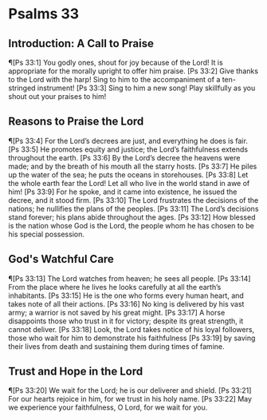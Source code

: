 # Psalms 33

## Introduction: A Call to Praise
¶[Ps 33:1] You godly ones, shout for joy because of the Lord! It is appropriate for the morally upright to offer him praise.
[Ps 33:2] Give thanks to the Lord with the harp! Sing to him to the accompaniment of a ten-stringed instrument!
[Ps 33:3] Sing to him a new song! Play skillfully as you shout out your praises to him!

## Reasons to Praise the Lord
¶[Ps 33:4] For the Lord’s decrees are just, and everything he does is fair.
[Ps 33:5] He promotes equity and justice; the Lord’s faithfulness extends throughout the earth.
[Ps 33:6] By the Lord’s decree the heavens were made; and by the breath of his mouth all the starry hosts.
[Ps 33:7] He piles up the water of the sea; he puts the oceans in storehouses.
[Ps 33:8] Let the whole earth fear the Lord! Let all who live in the world stand in awe of him!
[Ps 33:9] For he spoke, and it came into existence, he issued the decree, and it stood firm.
[Ps 33:10] The Lord frustrates the decisions of the nations; he nullifies the plans of the peoples.
[Ps 33:11] The Lord’s decisions stand forever; his plans abide throughout the ages.
[Ps 33:12] How blessed is the nation whose God is the Lord, the people whom he has chosen to be his special possession.

## God's Watchful Care
¶[Ps 33:13] The Lord watches from heaven; he sees all people.
[Ps 33:14] From the place where he lives he looks carefully at all the earth’s inhabitants.
[Ps 33:15] He is the one who forms every human heart, and takes note of all their actions.
[Ps 33:16] No king is delivered by his vast army; a warrior is not saved by his great might.
[Ps 33:17] A horse disappoints those who trust in it for victory; despite its great strength, it cannot deliver.
[Ps 33:18] Look, the Lord takes notice of his loyal followers, those who wait for him to demonstrate his faithfulness
[Ps 33:19] by saving their lives from death and sustaining them during times of famine.

## Trust and Hope in the Lord
¶[Ps 33:20] We wait for the Lord; he is our deliverer and shield.
[Ps 33:21] For our hearts rejoice in him, for we trust in his holy name.
[Ps 33:22] May we experience your faithfulness, O Lord, for we wait for you.
